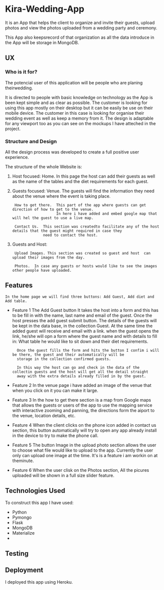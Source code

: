 # Kira-Wedding-App

It is an App that helps the client to organize and invite their guests, upload photos and view the photos uploaded
from a wedding party and ceremony.

This App also keepsrecord of that organization as all the data introduce in the App
will be storage in MongoDB.

## UX 
### Who is it for?

The potencial user of this application will be people who are planing theirwedding.

It is directed to people with basic knowledge on technology as the App is been kept simple and as clear as possible.
The customer is looking for using this app mostly on their desktop but it can be easily be use on their mobile device.
The customer in this case is looking for organise their wedding event as well as keep a memory from it.
The design is adaptable for any viewport too as you can see on the mockups I have atteched in the project.

### Structure and Design

All the design process was developed to create a full positive user experience.

The structure of the whole Website is:

1. Host focused:
        Home.  In this page the host can add their guests as well as the name of the tables and the diet requirements
               for each guest.
2. Guests focused:
        Venue. The guests will find the information they need about the venue where the event is taking place.

        How to get there.  This part of the app where guests can get direction of how to get to the venue.
                           In here i have added and embed google map that will hel the guest to use a live map.
                           
        Contact Us.  This section was createdto facilitate any of the host details that the guest might required in case they
                     need to contact the host.
                     
3. Guests and Host:

        Upload Images. This section was created so guest and host  can upload their images from the day.
        
        Photos.  In case any guests or hosts would like to see the images other people have uploaded.
        
##  Features

    In the home page we will find three buttons: Add Guest, Add diet and Add table.

    
* Feature 1
        The Add Guest button
        It takes the host into a form and this has to be fill in with the name, last name and email of the guest. Once
        the host presses the add guest submit button. The details of the guests will be kept in the data base, in the collection 
        Guest.
        At the same time the added guest will receive and email with a link.
        when the guest opens the link, he/she will opn a form where the guest name and with details to fill in:
        What table he would like to sit down and their diet requirements.

        Once the guest fills the form and hits the button I confim i will be there, the guest and their automatically will be 
        storage in the collection confirmed guests.
        
        In this way the host can go and check in the data of the collectin guests and the host will get all the detail straight 
        away with the extra details already filled in by the guest.
        
   
* Feature 2
        In the venue page i have added an image of the venue that when you click on it you can make it large.

* Feature 3
        In the how to get there section is a map from Google maps that allows the guests or users of the app to use the mapping service
        with interactive zooming and panning, the directions form the aiport to the venue, location details, etc.

* Feature 4
        When the client clicks on the  phone icon added in contact us section, this button automatically will try to open 
        any app already install in the device to try to make the phone call.

* Feature 5
        The button Image in the upload photo section allows the user to choose what file would like to upload to the app.
        Currently the user only can upload one image at the time. It's is a feature i am workin on at theminute.

* Feature 6
        When the user clisk on the Photos section, All the picures uploaded will be shown in a full size slider feature.

        
## Technologies Used

To construct this app I have used:
* Python
* Pymongo
* Flask
* MongoDB
* Materialize
* 

## Testing


## Deployment

I deployed this app using Heroku.


        





